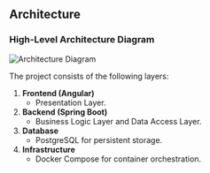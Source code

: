 ## Architecture

### High-Level Architecture Diagram

![Architecture Diagram](https://via.placeholder.com/800x400.png?text=High-Level+Architecture+Diagram)

The project consists of the following layers:

1. **Frontend (Angular)**
   - Presentation Layer.
2. **Backend (Spring Boot)**
   - Business Logic Layer and Data Access Layer.
3. **Database**
   - PostgreSQL for persistent storage.
4. **Infrastructure**
   - Docker Compose for container orchestration.

